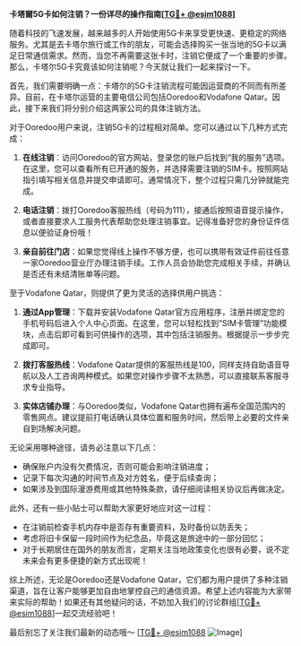 **卡塔爾5G卡如何注销？一份详尽的操作指南[[TG💪+ @esim1088](https://t.me/s/esim1088)]**

随着科技的飞速发展，越来越多的人开始使用5G卡来享受更快速、更稳定的网络服务。尤其是去卡塔尔旅行或工作的朋友，可能会选择购买一张当地的5G卡以满足日常通信需求。然而，当您不再需要这张卡时，注销它便成了一个重要的步骤。那么，卡塔尔5G卡究竟该如何注销呢？今天就让我们一起来探讨一下。

首先，我们需要明确一点：卡塔尔的5G卡注销流程可能因运营商的不同而有所差异。目前，在卡塔尔运营的主要电信公司包括Ooredoo和Vodafone Qatar。因此，接下来我们将分别介绍这两家公司的具体注销方法。

对于Ooredoo用户来说，注销5G卡的过程相对简单。您可以通过以下几种方式完成：

1. **在线注销**：访问Ooredoo的官方网站，登录您的账户后找到“我的服务”选项。在这里，您可以查看所有已开通的服务，并选择需要注销的SIM卡。按照网站指引填写相关信息并提交申请即可。通常情况下，整个过程只需几分钟就能完成。
   
2. **电话注销**：拨打Ooredoo客服热线（号码为111），接通后按照语音提示操作，或者直接要求人工服务代表帮助您处理注销事宜。记得准备好您的身份证件信息以便验证身份哦！

3. **亲自前往门店**：如果您觉得线上操作不够方便，也可以携带有效证件前往任意一家Ooredoo营业厅办理注销手续。工作人员会协助您完成相关手续，并确认是否还有未结清账单等问题。

至于Vodafone Qatar，则提供了更为灵活的选择供用户挑选：

1. **通过App管理**：下载并安装Vodafone Qatar官方应用程序，注册并绑定您的手机号码后进入个人中心页面。在这里，您可以轻松找到“SIM卡管理”功能模块，点击后即可看到可供操作的选项，其中包括注销服务。根据提示一步步完成即可。

2. **拨打客服热线**：Vodafone Qatar提供的客服热线是100，同样支持自助语音导航以及人工咨询两种模式。如果您对操作步骤不太熟悉，可以直接联系客服寻求专业指导。

3. **实体店铺办理**：与Ooredoo类似，Vodafone Qatar也拥有遍布全国范围内的零售网点。建议提前打电话确认具体位置和服务时间，然后带上必要的文件亲自到场解决问题。

无论采用哪种途径，请务必注意以下几点：

- 确保账户内没有欠费情况，否则可能会影响注销进度；
- 记录下每次沟通的时间节点及对方姓名，便于后续查询；
- 如果涉及到国际漫游费用或其他特殊条款，请仔细阅读相关协议后再做决定。

此外，还有一些小贴士可以帮助大家更好地应对这一过程：

- 在注销前检查手机内存中是否存有重要资料，及时备份以防丢失；
- 考虑将旧卡保留一段时间作为纪念品，毕竟这是旅途中的一部分回忆；
- 对于长期居住在国外的朋友而言，定期关注当地政策变化也很有必要，说不定未来会有更多便捷的新方式出现呢！

综上所述，无论是Ooredoo还是Vodafone Qatar，它们都为用户提供了多种注销渠道，旨在让客户能够更加自由地掌控自己的通信资源。希望上述内容能为大家带来实际的帮助！如果还有其他疑问的话，不妨加入我们的讨论群组[[TG💪+ @esim1088](https://t.me/s/esim1088)]一起交流经验吧！

最后别忘了关注我们最新的动态哦～ [[TG💪+ @esim1088](https://t.me/s/esim1088) ![Image](https://i.postimg.cc/4NQfJmqS/Snipaste-2025-05-13-00-14-12.png)]